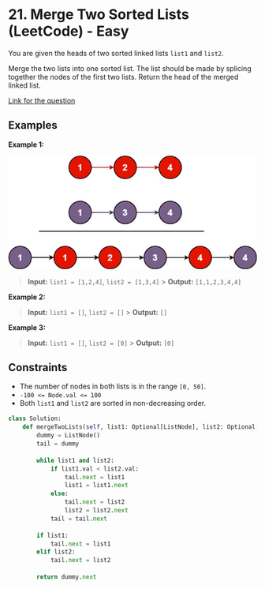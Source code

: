 # 21. Merge Two Sorted Lists (LeetCode) - Easy

You are given the heads of two sorted linked lists `list1` and `list2`.

Merge the two lists into one sorted list. The list should be made by splicing together the nodes of the first two lists.
Return the head of the merged linked list.

[Link for the question](https://leetcode.com/problems/merge-two-sorted-lists/)

## Examples

**Example 1:**

![Merge Two Sorted Lists](../images/merge_two_sorted_lists.png)

> **Input:** `list1 = [1,2,4]`, `list2 = [1,3,4]` > **Output:** `[1,1,2,3,4,4]`

**Example 2:**

> **Input:** `list1 = []`, `list2 = []` > **Output:** `[]`

**Example 3:**

> **Input:** `list1 = []`, `list2 = [0]` > **Output:** `[0]`

## Constraints

- The number of nodes in both lists is in the range `[0, 50]`.
- `-100 <= Node.val <= 100`
- Both `list1` and `list2` are sorted in non-decreasing order.

```Python
class Solution:
    def mergeTwoLists(self, list1: Optional[ListNode], list2: Optional[ListNode]) -> Optional[ListNode]:
        dummy = ListNode()
        tail = dummy

        while list1 and list2:
            if list1.val < list2.val:
                tail.next = list1
                list1 = list1.next
            else:
                tail.next = list2
                list2 = list2.next
            tail = tail.next

        if list1:
            tail.next = list1
        elif list2:
            tail.next = list2

        return dummy.next
```